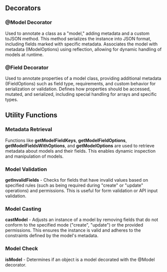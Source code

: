 ## Decorators

### @Model Decorator

Used to annotate a class as a "model," adding metadata and a custom toJSON method. This method serializes the instance
into JSON format, including fields marked with specific metadata. Associates the model with metadata (IModelOptions)
using reflection, allowing for dynamic handling of models at runtime.

### @Field Decorator

Used to annotate properties of a model class, providing additional metadata (IFieldOptions) such as field type,
requirements, and custom behavior for serialization or validation. Defines how properties should be accessed, mutated,
and serialized, including special handling for arrays and specific types.

## Utility Functions

### Metadata Retrieval

Functions like **getModelFieldKeys**, **getModelFieldOptions**, **getModelFieldsWithOptions**, and **getModelOptions**
are used to retrieve metadata about models and their fields. This enables dynamic inspection and manipulation of models.

### Model Validation

**getInvalidFields** - Checks for fields that have invalid values based on specified rules
(such as being required during "create" or "update" operations) and permissions. This is useful for form validation or
API input validation.

### Model Casting

**castModel** - Adjusts an instance of a model by removing fields that do not conform to the specified mode
("create", "update") or the provided permissions. This ensures the instance is valid and adheres to the constraints
defined by the model's metadata.

### Model Check

**isModel** - Determines if an object is a model decorated with the @Model decorator.
